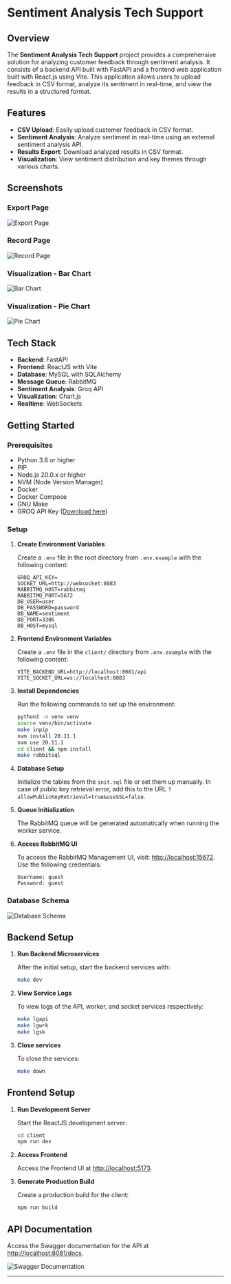 # Sentiment Analysis Tech Support

## Overview

The **Sentiment Analysis Tech Support** project provides a comprehensive solution for analyzing customer feedback through sentiment analysis. It consists of a backend API built with FastAPI and a frontend web application built with React.js using Vite. This application allows users to upload feedback in CSV format, analyze its sentiment in real-time, and view the results in a structured format.

## Features

- **CSV Upload**: Easily upload customer feedback in CSV format.
- **Sentiment Analysis**: Analyze sentiment in real-time using an external sentiment analysis API.
- **Results Export**: Download analyzed results in CSV format.
- **Visualization**: View sentiment distribution and key themes through various charts.

## Screenshots

### Export Page
![Export Page](screenshots/export.png)

### Record Page
![Record Page](screenshots/record.png)

### Visualization - Bar Chart
![Bar Chart](screenshots/barchart.png)

### Visualization - Pie Chart
![Pie Chart](screenshots/piechart.png)

## Tech Stack

- **Backend**: FastAPI
- **Frontend**: ReactJS with Vite
- **Database**: MySQL with SQLAlchemy
- **Message Queue**: RabbitMQ
- **Sentiment Analysis**: Groq API
- **Visualization**: Chart.js
- **Realtime**: WebSockets

## Getting Started

### Prerequisites

- Python 3.8 or higher
- PIP
- Node.js 20.0.x or higher
- NVM (Node Version Manager)
- Docker
- Docker Compose
- GNU Make
- GROQ API Key ([Download here](https://console.groq.com/login))

### Setup

1. **Create Environment Variables**

   Create a `.env` file in the root directory from `.env.example` with the following content:

   ```env
   GROQ_API_KEY=
   SOCKET_URL=http://websocket:8083
   RABBITMQ_HOST=rabbitmq
   RABBITMQ_PORT=5672
   DB_USER=user
   DB_PASSWORD=password
   DB_NAME=sentiment
   DB_PORT=3306
   DB_HOST=mysql
   ```

2. **Frontend Environment Variables**

   Create a `.env` file in the `client/` directory from `.env.example` with the following content:

   ```env
   VITE_BACKEND_URL=http://localhost:8081/api
   VITE_SOCKET_URL=ws://localhost:8083
   ```

3. **Install Dependencies**

   Run the following commands to set up the environment:

   ```bash
   python3 -m venv venv
   source venv/bin/activate
   make inpip
   nvm install 20.11.1
   nvm use 20.11.1
   cd client && npm install
   make rabbitsql
   ```

4. **Database Setup**

   Initialize the tables from the `init.sql` file or set them up manually. In case of public key retrieval error, add this to the URL `?allowPublicKeyRetrieval=true&useSSL=false`.

5. **Queue Initialization**

   The RabbitMQ queue will be generated automatically when running the worker service.

6. **Access RabbitMQ UI**

   To access the RabbitMQ Management UI, visit: [http://localhost:15672](http://localhost:15672). Use the following credentials:

   ```plaintext
   Username: guest
   Password: guest
   ```

### Database Schema

![Database Schema](screenshots/schema.png)

## Backend Setup

1. **Run Backend Microservices**

   After the initial setup, start the backend services with:

   ```bash
   make dev
   ```

2. **View Service Logs**

   To view logs of the API, worker, and socket services respectively:

   ```bash
   make lgapi
   make lgwrk
   make lgsk
   ```

3. **Close services**

   To close the services:
   
   ```bash
   make down
   ```

## Frontend Setup

1. **Run Development Server**

   Start the ReactJS development server:

   ```bash
   cd client
   npm run dev
   ```

2. **Access Frontend**

   Access the Frontend UI at [http://localhost:5173](http://localhost:5173).

3. **Generate Production Build**

   Create a production build for the client:

   ```bash
   npm run build
   ```

## API Documentation

Access the Swagger documentation for the API at [http://localhost:8081/docs](http://localhost:8081/docs).

![Swagger Documentation](screenshots/swagger.png)

---
